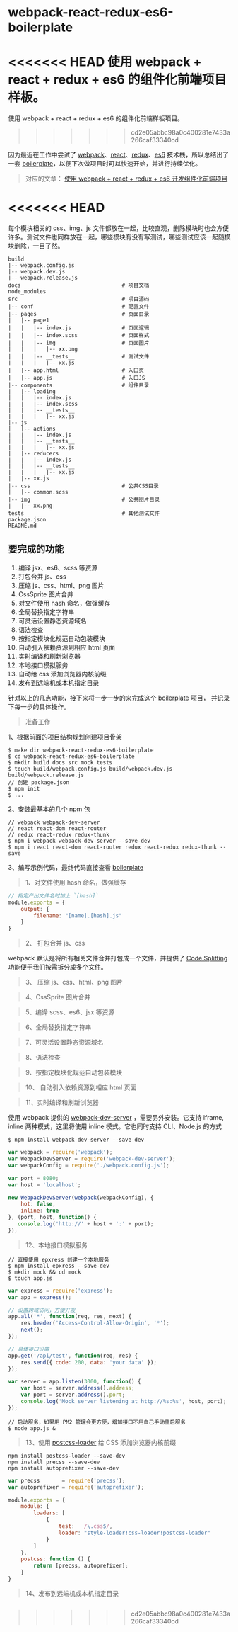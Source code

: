 # webpack-react-redux-es6-boilerplate
<<<<<<< HEAD
使用 webpack + react + redux + es6 的组件化前端项目样板。
=======
使用 webpack + react + redux + es6 的组件化前端样板项目。
>>>>>>> cd2e05abbc98a0c400281e7433a266caf33340cd

因为最近在工作中尝试了 [webpack](https://github.com/webpack/webpack)、[react](https://github.com/facebook/react)、[redux](https://github.com/reactjs/redux)、[es6](http://babeljs.io/docs/learn-es2015/) 技术栈，所以总结出了一套 [boilerplate](https://github.com/xiaoyann/webpack-react-redux-es6-boilerplate)，以便下次做项目时可以快速开始，并进行持续优化。

> 对应的文章： [使用 webpack + react + redux + es6 开发组件化前端项目](https://52dachu.com/post/201606271753.html)

<<<<<<< HEAD
=======
每个模块相关的 css、img、js 文件都放在一起，比较直观，删除模块时也会方便许多。测试文件也同样放在一起，哪些模块有没有写测试，哪些测试应该一起随模块删除，一目了然。

```shell
build
|-- webpack.config.js
|-- webpack.dev.js
|-- webpack.release.js
docs                                # 项目文档
node_modules                        
src                                 # 项目源码
|-- conf                            # 配置文件
|-- pages                           # 页面目录
|   |-- page1                       
|   |   |-- index.js                # 页面逻辑
|   |   |-- index.scss              # 页面样式
|   |   |-- img                     # 页面图片
|   |   |   |-- xx.png          
|   |   |-- __tests__               # 测试文件
|   |   |   |-- xx.js
|   |-- app.html                    # 入口页
|   |-- app.js                      # 入口JS
|-- components                      # 组件目录
|   |-- loading
|   |   |-- index.js
|   |   |-- index.scss
|   |   |-- __tests__               
|   |   |   |-- xx.js
|-- js
|   |-- actions
|   |   |-- index.js
|   |   |-- __tests__               
|   |   |   |-- xx.js
|   |-- reducers 
|   |   |-- index.js
|   |   |-- __tests__               
|   |   |   |-- xx.js
|   |-- xx.js               
|-- css                             # 公共CSS目录
|   |-- common.scss
|-- img                             # 公共图片目录
|   |-- xx.png
tests                               # 其他测试文件
package.json                        
READNE.md                           
```

## 要完成的功能

1. 编译 jsx、es6、scss 等资源
2. 打包合并 js、css
3. 压缩 js、css、html、png 图片
4. CssSprite 图片合并
5. 对文件使用 hash 命名，做强缓存
6. 全局替换指定字符串
7. 可灵活设置静态资源域名
8. 语法检查
9. 按指定模块化规范自动包装模块
10. 自动引入依赖资源到相应 html 页面
11. 实时编译和刷新浏览器
12. 本地接口模拟服务
13. 自动给 css 添加浏览器内核前缀
14. 发布到远端机或本机指定目录

针对以上的几点功能，接下来将一步一步的来完成这个 [boilerplate](https://github.com/xiaoyann/webpack-react-redux-es6-boilerplate) 项目， 并记录下每一步的具体操作。


> 准备工作

1、根据前面的项目结构规划创建项目骨架

```shell
$ make dir webpack-react-redux-es6-boilerplate
$ cd webpack-react-redux-es6-boilerplate
$ mkdir build docs src mock tests
$ touch build/webpack.config.js build/webpack.dev.js build/webpack.release.js
// 创建 package.json
$ npm init
$ ...
```

2、安装最基本的几个 npm 包

```shell
// webpack webpack-dev-server
// react react-dom react-router
// redux react-redux redux-thunk
$ npm i webpack webpack-dev-server --save-dev
$ npm i react react-dom react-router redux react-redux redux-thunk --save
```

3、编写示例代码，最终代码直接查看 [boilerplate](https://github.com/xiaoyann/webpack-react-redux-es6-boilerplate)


> 1、对文件使用 hash 命名，做强缓存


```js
// 指定产出文件名时加上 `[hash]` 
module.exports = {
    output: {
        filename: "[name].[hash].js"
    }
}
```

> 2、 打包合并 js、css

webpack 默认是将所有相关文件合并打包成一个文件，并提供了 [Code Splitting](http://webpack.github.io/docs/code-splitting.html) 功能便于我们按需拆分成多个文件。

> 3、 压缩 js、css、html、png 图片

> 4、CssSprite 图片合并

> 5、编译 scss、es6、jsx 等资源

> 6、全局替换指定字符串

> 7、可灵活设置静态资源域名

> 8、语法检查

> 9、按指定模块化规范自动包装模块

> 10、 自动引入依赖资源到相应 html 页面

> 11、实时编译和刷新浏览器

使用 webpack 提供的 [webpack-dev-server](http://webpack.github.io/docs/webpack-dev-server.html) ，需要另外安装。它支持 iframe, inline 两种模式，这里将使用 inline 模式。它也同时支持 CLI、Node.js 的方式

```shell
$ npm install webpack-dev-server --save-dev
```

```js
var webpack = require('webpack');
var WebpackDevServer = require('webpack-dev-server');
var webpackConfig = require('./webpack.config.js');

var port = 8080;
var host = 'localhost';

new WebpackDevServer(webpack(webpackConfig), {
    hot: false,
    inline: true
}, (port, host, function() {
   console.log('http://' + host + ':' + port); 
});
```


> 12、本地接口模拟服务

```shell
// 直接使用 epxress 创建一个本地服务
$ npm install epxress --save-dev
$ mkdir mock && cd mock
$ touch app.js
```

```js
var express = require('express');
var app = express();

// 设置跨域访问，方便开发
app.all('*', function(req, res, next) {
    res.header('Access-Control-Allow-Origin', '*');
    next();
});

// 具体接口设置
app.get('/api/test', function(req, res) {
    res.send({ code: 200, data: 'your data' });
});

var server = app.listen(3000, function() {
    var host = server.address().address;
    var port = server.address().port;
    console.log('Mock server listening at http://%s:%s', host, port);
});
```

```shell
// 启动服务，如果用 PM2 管理会更方便，增加接口不用自己手动重启服务
$ node app.js &
```

> 13、使用 [postcss-loader](https://github.com/postcss/postcss-loader) 给 CSS 添加浏览器内核前缀

```shell
npm install postcss-loader --save-dev
npm install precss --save-dev
npm install autoprefixer --save-dev
```

```js
var precss       = require('precss');
var autoprefixer = require('autoprefixer');

module.exports = {
    module: {
        loaders: [
            {
                test:   /\.css$/,
                loader: "style-loader!css-loader!postcss-loader"
            }
        ]
    },
    postcss: function () {
        return [precss, autoprefixer];
    }
}
```
 
> 14、发布到远端机或本机指定目录

```
```
>>>>>>> cd2e05abbc98a0c400281e7433a266caf33340cd
